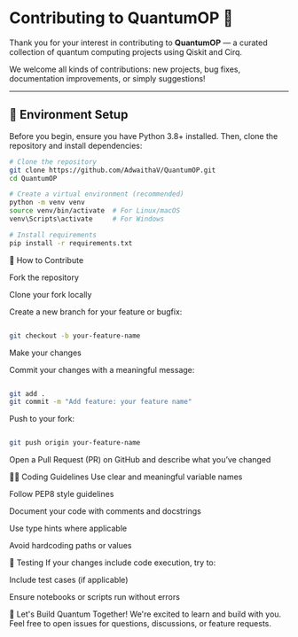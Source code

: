 # Contributing to QuantumOP 🚀

Thank you for your interest in contributing to **QuantumOP** — a curated collection of quantum computing projects using Qiskit and Cirq.

We welcome all kinds of contributions: new projects, bug fixes, documentation improvements, or simply suggestions!

---

## 🧰 Environment Setup

Before you begin, ensure you have Python 3.8+ installed. Then, clone the repository and install dependencies:

```bash
# Clone the repository
git clone https://github.com/AdwaithaV/QuantumOP.git
cd QuantumOP

# Create a virtual environment (recommended)
python -m venv venv
source venv/bin/activate  # For Linux/macOS
venv\Scripts\activate     # For Windows

# Install requirements
pip install -r requirements.txt

```

🚀 How to Contribute


Fork the repository

Clone your fork locally

Create a new branch for your feature or bugfix:

```bash

git checkout -b your-feature-name
```

Make your changes

Commit your changes with a meaningful message:

```bash

git add .
git commit -m "Add feature: your feature name"
```
Push to your fork:

```bash

git push origin your-feature-name
```
Open a Pull Request (PR) on GitHub and describe what you’ve changed

🧑‍💻 Coding Guidelines
Use clear and meaningful variable names

Follow PEP8 style guidelines

Document your code with comments and docstrings

Use type hints where applicable

Avoid hardcoding paths or values

🧪 Testing
If your changes include code execution, try to:

Include test cases (if applicable)

Ensure notebooks or scripts run without errors

🤝 Let's Build Quantum Together!
We're excited to learn and build with you. Feel free to open issues for questions, discussions, or feature requests.


